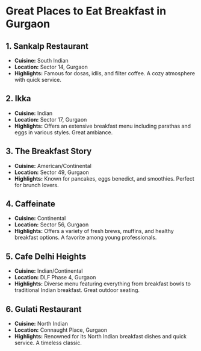 # Great Places to Eat Breakfast in Gurgaon

## 1. **Sankalp Restaurant**  
   - **Cuisine:** South Indian  
   - **Location:** Sector 14, Gurgaon  
   - **Highlights:** Famous for dosas, idlis, and filter coffee. A cozy atmosphere with quick service.

## 2. **Ikka**  
   - **Cuisine:** Indian  
   - **Location:** Sector 17, Gurgaon  
   - **Highlights:** Offers an extensive breakfast menu including parathas and eggs in various styles. Great ambiance.

## 3. **The Breakfast Story**  
   - **Cuisine:** American/Continental  
   - **Location:** Sector 49, Gurgaon  
   - **Highlights:** Known for pancakes, eggs benedict, and smoothies. Perfect for brunch lovers.

## 4. **Caffeinate**  
   - **Cuisine:** Continental  
   - **Location:** Sector 56, Gurgaon  
   - **Highlights:** Offers a variety of fresh brews, muffins, and healthy breakfast options. A favorite among young professionals.

## 5. **Cafe Delhi Heights**  
   - **Cuisine:** Indian/Continental  
   - **Location:** DLF Phase 4, Gurgaon  
   - **Highlights:** Diverse menu featuring everything from breakfast bowls to traditional Indian breakfast. Great outdoor seating.

## 6. **Gulati Restaurant**  
   - **Cuisine:** North Indian  
   - **Location:** Connaught Place, Gurgaon  
   - **Highlights:** Renowned for its North Indian breakfast dishes and quick service. A timeless classic.